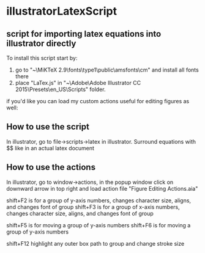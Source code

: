 # illustratorLatexScript
## script for importing latex equations into illustrator directly

To install this script start by:

1. go to "~\MiKTeX 2.9\fonts\type1\public\amsfonts\cm" and install all fonts there
2. place "LaTex.js" in  "~\Adobe\Adobe Illustrator CC 2015\Presets\en_US\Scripts" folder. 
	
if you'd like you can load my custom actions useful for editing figures as well:

## How to use the script
In illustrator, go to file->scripts->latex in illustrator. Surround equations with $$ like in an actual latex document


## How to use the actions
In illustrator, go to window->actions, in the popup window click on downward arrow in top right and load action file "Figure Editing Actions.aia"


shift+F2 is for a group of y-axis numbers, changes character size, aligns, and changes font of group 
shift+F3 is for a group of x-axis numbers, changes character size, aligns, and changes font of group

shift+F5 is for moving a group of y-axis numbers
shift+F6 is for moving a group of y-axis numbers

shift+F12 highlight any outer box path to group and change stroke size